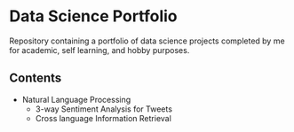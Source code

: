 # Data Science Portfolio
Repository containing a portfolio of data science projects completed by me for academic, self learning, and hobby purposes.

## Contents
- Natural Language Processing
	- 3-way Sentiment Analysis for Tweets
	- Cross language Information Retrieval